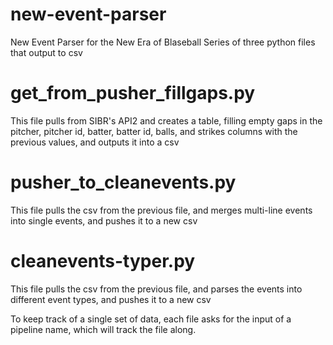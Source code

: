 # new-event-parser
New Event Parser for the New Era of Blaseball
Series of three python files that output to csv
# get_from_pusher_fillgaps.py
This file pulls from SIBR's API2 and creates a table, filling empty gaps in the pitcher, pitcher id, batter, batter id, balls, and strikes columns with the previous values, and outputs it into a csv
# pusher_to_cleanevents.py
This file pulls the csv from the previous file, and merges multi-line events into single events, and pushes it to a new csv
# cleanevents-typer.py
This file pulls the csv from the previous file, and parses the events into different event types, and pushes it to a new csv

To keep track of a single set of data, each file asks for the input of a pipeline name, which will track the file along.
